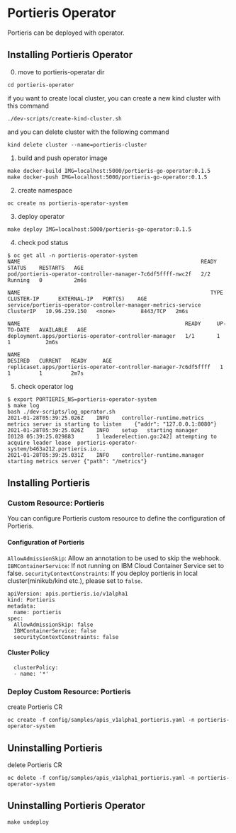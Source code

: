 # Portieris Operator
Portieris can be deployed with operator.
## Installing Portieris Operator

0. move to portieris-operatar dir
```
cd portieris-operator
```
if you want to create local cluster, you can create a new kind cluster with this command
```
./dev-scripts/create-kind-cluster.sh
```
and you can delete cluster with the following command
```
kind delete cluster --name=portieris-cluster
```
1. build and push operator image
```
make docker-build IMG=localhost:5000/portieris-go-operator:0.1.5
make docker-push IMG=localhost:5000/portieris-go-operator:0.1.5
```
2. create namespace
```
oc create ns portieris-operator-system
```

3. deploy operator
```
make deploy IMG=localhost:5000/portieris-go-operator:0.1.5
```
4. check pod status
```
$ oc get all -n portieris-operator-system
NAME                                                         READY     STATUS    RESTARTS   AGE
pod/portieris-operator-controller-manager-7c6df5ffff-nwc2f   2/2       Running   0          2m6s

NAME                                                            TYPE        CLUSTER-IP      EXTERNAL-IP   PORT(S)    AGE
service/portieris-operator-controller-manager-metrics-service   ClusterIP   10.96.239.150   <none>        8443/TCP   2m6s

NAME                                                    READY     UP-TO-DATE   AVAILABLE   AGE
deployment.apps/portieris-operator-controller-manager   1/1       1            1           2m6s

NAME                                                               DESIRED   CURRENT   READY     AGE
replicaset.apps/portieris-operator-controller-manager-7c6df5ffff   1         1         1         2m7s
```

5. check operator log
```
$ export PORTIERIS_NS=portieris-operator-system
$ make log
bash ./dev-scripts/log_operator.sh
2021-01-28T05:39:25.026Z	INFO	controller-runtime.metrics	metrics server is starting to listen	{"addr": "127.0.0.1:8080"}
2021-01-28T05:39:25.026Z	INFO	setup	starting manager
I0128 05:39:25.029883       1 leaderelection.go:242] attempting to acquire leader lease  portieris-operator-system/b463a212.portieris.io...
2021-01-28T05:39:25.031Z	INFO	controller-runtime.manager	starting metrics server	{"path": "/metrics"}
```

## Installing Portieris
### Custom Resource: Portieris
You can configure Portieris custom resource to define the configuration of Portieris.
#### Configuration of Portieris
`AllowAdmissionSkip`: Allow an annotation to be used to skip the webhook.  
`IBMContainerService`: If not running on IBM Cloud Container Service set to false. 
`securityContextConstraints`: If you deploy portieris in local cluster(minikub/kind etc.), please set to `false`.
```
apiVersion: apis.portieris.io/v1alpha1
kind: Portieris
metadata:
  name: portieris
spec:
  AllowAdmissionSkip: false
  IBMContainerService: false
  securityContextConstraints: false
```
#### Cluster Policy
```
  clusterPolicy:
  - name: '*'
```
### Deploy Custom Resource: Portieris

create Portieris CR
```
oc create -f config/samples/apis_v1alpha1_portieris.yaml -n portieris-operator-system
```

## Uninstalling Portieris

delete Portieris CR
```
oc delete -f config/samples/apis_v1alpha1_portieris.yaml -n portieris-operator-system
```
## Uninstalling Portieris Operator
```
make undeploy
```